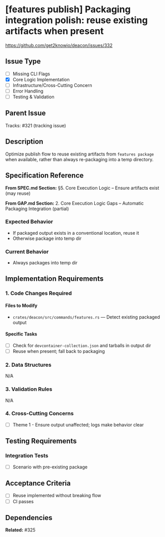 # [features publish] Packaging integration polish: reuse existing artifacts when present

https://github.com/get2knowio/deacon/issues/332

<!-- Labels: subcommand:features-publish, type:enhancement, priority:low, scope:small -->

## Issue Type
- [ ] Missing CLI Flags
- [x] Core Logic Implementation
- [ ] Infrastructure/Cross-Cutting Concern
- [ ] Error Handling
- [ ] Testing & Validation

## Parent Issue
Tracks: #321 (tracking issue)

## Description
Optimize publish flow to reuse existing artifacts from `features package` when available, rather than always re-packaging into a temp directory.

## Specification Reference
**From SPEC.md Section:** §5. Core Execution Logic – Ensure artifacts exist (may reuse)

**From GAP.md Section:** 2. Core Execution Logic Gaps – Automatic Packaging Integration (partial)

### Expected Behavior
- If packaged output exists in a conventional location, reuse it
- Otherwise package into temp dir

### Current Behavior
- Always packages into temp dir

## Implementation Requirements

### 1. Code Changes Required

#### Files to Modify
- `crates/deacon/src/commands/features.rs` — Detect existing packaged output

#### Specific Tasks
- [ ] Check for `devcontainer-collection.json` and tarballs in output dir
- [ ] Reuse when present; fall back to packaging

### 2. Data Structures
N/A

### 3. Validation Rules
N/A

### 4. Cross-Cutting Concerns
- [ ] Theme 1 - Ensure output unaffected; logs make behavior clear

## Testing Requirements

### Integration Tests
- [ ] Scenario with pre-existing package

## Acceptance Criteria
- [ ] Reuse implemented without breaking flow
- [ ] CI passes

## Dependencies

**Related:** #325

